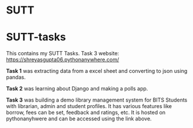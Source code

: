 # SUTT
# SUTT-tasks
This contains my SUTT Tasks. Task 3 website: https://shreyasgupta06.pythonanywhere.com/ 

**Task 1** was extracting data from a excel sheet and converting to json using pandas. 

**Task 2** was learning about Django and making a polls app. 

**Task 3** was building a demo library management system for BITS Students with librarian, admin and student profiles. It has various features like borrow, fees can be set, feedback and ratings, etc. It is hosted on pythonanyhwere and can be accessed using the link above.
